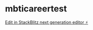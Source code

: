 # mbticareertest

[Edit in StackBlitz next generation editor ⚡️](https://stackblitz.com/~/github.com/katasakoharuo/mbticareertest)